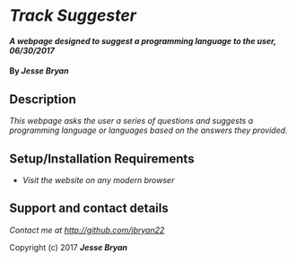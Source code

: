 # _Track Suggester_

#### _A webpage designed to suggest a programming language to the user, 06/30/2017_

#### By _**Jesse Bryan**_

## Description

_This webpage asks the user a series of questions and suggests a programming language or languages based on the answers they provided._

## Setup/Installation Requirements

* _Visit the website on any modern browser_

## Support and contact details

_Contact me at http://github.com/jbryan22_

Copyright (c) 2017 **_Jesse Bryan_**
